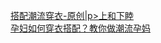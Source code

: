   
[搭配潮流穿衣-原创|p&gt;上和下睦](http://www.dianyue.me/archives/730/gxwmy6marsijuivs/)  
[孕妇如何穿衣搭配？教你做潮流孕妈](http://www.dianyue.me/archives/665/vqpul0idwjx5f3nw/)